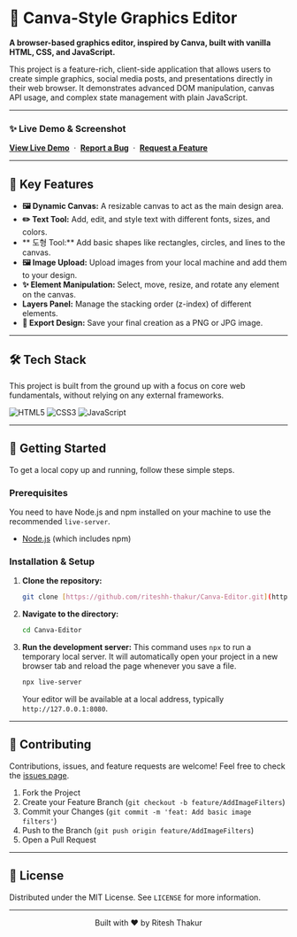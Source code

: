 # 🎨 Canva-Style Graphics Editor

**A browser-based graphics editor, inspired by Canva, built with vanilla HTML, CSS, and JavaScript.**

This project is a feature-rich, client-side application that allows users to create simple graphics, social media posts, and presentations directly in their web browser. It demonstrates advanced DOM manipulation, canvas API usage, and complex state management with plain JavaScript.

---

### ✨ Live Demo & Screenshot

**[View Live Demo](https://67a1145caabe832ad69ea12b--fantastic-jalebi-d065b4.netlify.app/)** &nbsp;&middot;&nbsp; **[Report a Bug](https://github.com/riteshh-thakur/Canva-Editor/issues)** &nbsp;&middot;&nbsp; **[Request a Feature](https://github.com/riteshh-thakur/Canva-Editor/issues)**

---

## 🌟 Key Features

* **🖼️ Dynamic Canvas:** A resizable canvas to act as the main design area.
* **✏️ Text Tool:** Add, edit, and style text with different fonts, sizes, and colors.
* ** 도형 Tool:** Add basic shapes like rectangles, circles, and lines to the canvas.
* **🖼️ Image Upload:** Upload images from your local machine and add them to your design.
* **✨ Element Manipulation:** Select, move, resize, and rotate any element on the canvas.
* **Layers Panel:** Manage the stacking order (z-index) of different elements.
* **💾 Export Design:** Save your final creation as a PNG or JPG image.

---

## 🛠️ Tech Stack

This project is built from the ground up with a focus on core web fundamentals, without relying on any external frameworks.

![HTML5](https://img.shields.io/badge/HTML5-E34F26?style=for-the-badge&logo=html5&logoColor=white)
![CSS3](https://img.shields.io/badge/CSS3-1572B6?style=for-the-badge&logo=css3&logoColor=white)
![JavaScript](https://img.shields.io/badge/JavaScript-F7DF1E?style=for-the-badge&logo=javascript&logoColor=black)

---

## 🚀 Getting Started

To get a local copy up and running, follow these simple steps.

### Prerequisites

You need to have Node.js and npm installed on your machine to use the recommended `live-server`.
* [Node.js](https://nodejs.org/) (which includes npm)

### Installation & Setup

1.  **Clone the repository:**
    ```sh
    git clone [https://github.com/riteshh-thakur/Canva-Editor.git](https://github.com/riteshh-thakur/Canva-Editor.git)
    ```

2.  **Navigate to the directory:**
    ```sh
    cd Canva-Editor
    ```

3.  **Run the development server:**
    This command uses `npx` to run a temporary local server. It will automatically open your project in a new browser tab and reload the page whenever you save a file.
    ```sh
    npx live-server
    ```
    Your editor will be available at a local address, typically `http://127.0.0.1:8080`.

---

## 🤝 Contributing

Contributions, issues, and feature requests are welcome! Feel free to check the [issues page](https://github.com/riteshh-thakur/Canva-Editor/issues).

1.  Fork the Project
2.  Create your Feature Branch (`git checkout -b feature/AddImageFilters`)
3.  Commit your Changes (`git commit -m 'feat: Add basic image filters'`)
4.  Push to the Branch (`git push origin feature/AddImageFilters`)
5.  Open a Pull Request

---

## 📝 License

Distributed under the MIT License. See `LICENSE` for more information.

---

<p align="center">
  Built with ❤️ by Ritesh Thakur
</p>
